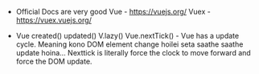 * Official Docs are very good
Vue - https://vuejs.org/
Vuex - https://vuex.vuejs.org/


* Vue
created()
updated()
V.lazy()
Vue.nextTick() - Vue has a update cycle. Meaning kono DOM element change hoilei seta saathe saathe update hoina… Nexttick is literally force the clock to move forward and force the DOM update.
